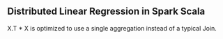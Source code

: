 ## Distributed Linear Regression in Spark Scala

X.T \* X is optimized to use a single aggregation instead of a typical Join.
